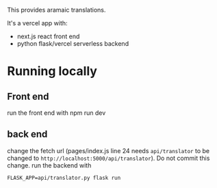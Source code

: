 This provides aramaic translations.

It's a vercel app with:
- next.js react front end
- python flask/vercel serverless backend

# Running locally
## Front end
run the front end with
    npm run dev
## back end
change the fetch url (pages/index.js line 24 needs `api/translator` to be changed to `http://localhost:5000/api/translator`). Do not commit this change.
run the backend with 

    FLASK_APP=api/translator.py flask run
